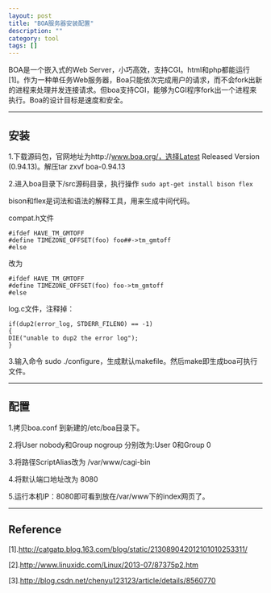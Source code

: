 ```yaml
---
layout: post
title: "BOA服务器安装配置"
description: ""
category: tool
tags: []
---
```



BOA是一个嵌入式的Web Server，小巧高效，支持CGI。html和php都能运行[1]。作为一种单任务Web服务器，Boa只能依次完成用户的请求，而不会fork出新的进程来处理并发连接请求。但boa支持CGI，能够为CGI程序fork出一个进程来执行。Boa的设计目标是速度和安全。

-------------------------------------------------------------

##  安装
1.下载源码包，官网地址为http://www.boa.org/，选择Latest Released Version (0.94.13)。解压tar zxvf boa-0.94.13

2.进入boa目录下/src源码目录，执行操作 `sudo apt-get install bison flex`

bison和flex是词法和语法的解释工具，用来生成中间代码。

compat.h文件

    #ifdef HAVE_TM_GMTOFF
    #define TIMEZONE_OFFSET(foo) foo##->tm_gmtoff
    #else

改为

    #ifdef HAVE_TM_GMTOFF
    #define TIMEZONE_OFFSET(foo) foo->tm_gmtoff
    #else

log.c文件，注释掉：

    if(dup2(error_log, STDERR_FILENO) == -1) 
    {
    DIE("unable to dup2 the error log");
    }

3.输入命令 sudo ./configure，生成默认makefile。然后make即生成boa可执行文件。

------------------------------------------------------------------

## 配置

1.拷贝boa.conf 到新建的/etc/boa目录下。

2.将User nobody和Group nogroup 分别改为:User 0和Group 0

3.将路径ScriptAlias改为 /var/www/cagi-bin

4.将默认端口地址改为 8080

5.运行本机IP：8080即可看到放在/var/www下的index网页了。

--------------------------------------------------------------------

## Reference
[1].http://catgatp.blog.163.com/blog/static/213089042012101010253311/

[2].http://www.linuxidc.com/Linux/2013-07/87375p2.htm

[3].http://blog.csdn.net/chenyu123123/article/details/8560770


